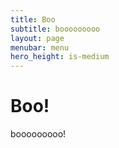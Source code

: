 ```yaml
---
title: Boo
subtitle: booooooooo
layout: page
menubar: menu
hero_height: is-medium
---
```


# Boo!

booooooooo!
